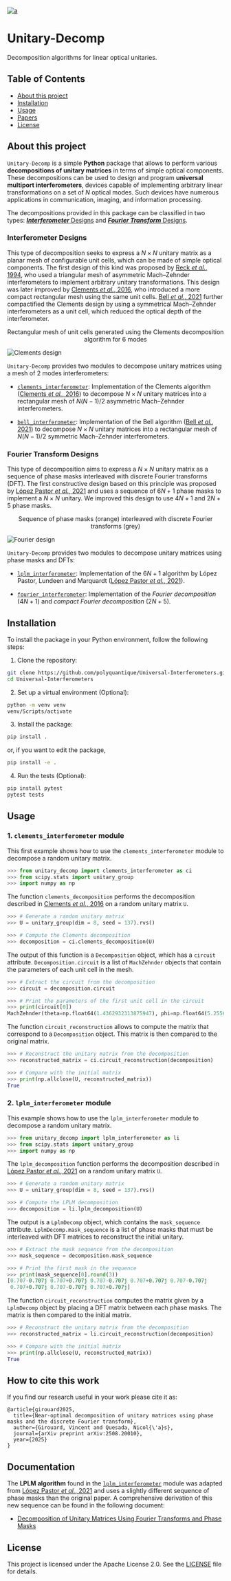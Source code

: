 [![a](https://img.shields.io/static/v1?label=arXiv&message=2508.20010&color=active&style=flat-square)](https://arxiv.org/abs/arXiv:2508.20010)

# Unitary-Decomp

Decomposition algorithms for linear optical unitaries.

## Table of Contents

- [About this project](#about-this-project)
- [Installation](#installation)
- [Usage](#usage)
- [Papers](#papers)
- [License](#license)

## About this project

`Unitary-Decomp` is a simple **Python** package that allows to perform various **decompositions of unitary matrices** in terms of simple optical components. These decompositions can be used to design and program **universal multiport interferometers**, devices capable of implementing arbitrary linear transformations on a set of $N$ optical modes. Such devices have numerous applications in communication, imaging, and information processing.

The decompositions provided in this package can be classified in two types: [***Interferometer*** Designs](#interferometer-designs) and [***Fourier Transform*** Designs](#fourier-transform-designs).


### Interferometer Designs
This type of decomposition seeks to express a $N \times N$ unitary matrix as a planar mesh of configurable unit cells, which can be made of simple optical components. The first design of this kind was proposed by [Reck *et al.*, 1994](https://doi.org/10.1103/PhysRevLett.73.58), who used a triangular mesh of asymmetric Mach–Zehnder interferometers to implement arbitrary unitary transformations. This design was later improved by [Clements *et al.*, 2016](https://doi.org/10.1364/OPTICA.3.001460), who introduced a more compact rectangular mesh using the same unit cells. [Bell *et al.*, 2021](https://doi.org/10.1063/5.0053421) further compactified the Clements design by using a symmetrical Mach–Zehnder interferometers as a unit cell, which reduced the optical depth of the interferometer. 

<div align="center">
Rectangular mesh of unit cells generated using the Clements decomposition algorithm for 6 modes 
</div>

![Clements design](figures/Clements.svg)

`Unitary-Decomp` provides two modules to decompose unitary matrices using a mesh of 2 modes interferometers:

- [`clements_interferometer`](src/unitary_decomp/clements_interferometer.py): Implementation of the Clements algorithm ([Clements *et al.*, 2016](https://doi.org/10.1364/OPTICA.3.001460)) to decompose $N \times N$ unitary matrices into a rectangular mesh of $N(N-1)/2$ asymmetric Mach–Zehnder interferometers.

- [`bell_interferometer`](src/unitary_decomp/bell_interferometer.py): Implementation of the Bell algorithm ([Bell *et al.*, 2021](https://doi.org/10.1063/5.0053421)) to decompose $N \times N$ unitary matrices into a rectangular mesh of $N(N-1)/2$ symmetric Mach–Zehnder interferometers.


### Fourier Transform Designs

This type of decomposition aims to express a $N \times N$ unitary matrix as a sequence of phase masks interleaved with discrete Fourier transforms (DFT). The first constructive design based on this principle was proposed by [López Pastor *et al.*, 2021](https://doi.org/10.1364/OE.432787) and uses a sequence of $6N + 1$ phase masks to implement a $N \times N$ unitary. We improved this design to use $4N+1$ and $2N+5$ phase masks.

<div align="center">
Sequence of phase masks (orange) interleaved with discrete Fourier transforms (grey)
</div>

![Fourier design](figures/Fourier.svg)

`Unitary-Decomp` provides two modules to decompose unitary matrices using phase masks and DFTs:

- [`lplm_interferometer`](src/unitary_decomp/lplm_interferometer.py): Implementation of the $6N+1$ algorithm by López Pastor, Lundeen and Marquardt ([López Pastor *et al.*, 2021](https://doi.org/10.1364/OE.432787)).

- [`fourier_interferometer`](src/unitary_decomp/fourier_interferometer.py): Implementation of the *Fourier decomposition* ($4N+1$) and *compact Fourier decomposition* ($2N+5$).

## Installation

To install the package in your Python environment, follow the following steps:


1. Clone the repository:

```bash
git clone https://github.com/polyquantique/Universal-Interferometers.git
cd Universal-Interferometers
```

2. Set up a virtual environment (Optional):

```bash
python -m venv venv
venv/Scripts/activate
```

3. Install the package:

```bash
pip install .
```
or, if you want to edit the package,
```bash
pip install -e .
```

4. Run the tests (Optional):

```bash
pip install pytest
pytest tests
```

## Usage

### 1. `clements_interferometer` module
This first example shows how to use the `clements_interferometer` module to decompose a random unitary matrix.

```python
>>> from unitary_decomp import clements_interferometer as ci
>>> from scipy.stats import unitary_group
>>> import numpy as np
```

The function `clements_decomposition` performs the decomposition described in [Clements *et al.*, 2016](https://doi.org/10.1364/OPTICA.3.001460) on a random unitary matrix `U`.
```python
>>> # Generate a random unitary matrix
>>> U = unitary_group(dim = 8, seed = 137).rvs() 

>>> # Compute the Clements decomposition
>>> decomposition = ci.clements_decomposition(U)
```

The output of this function is a `Decomposition` object, which has a `circuit` attribute. `Decomposition.circuit` is a list of `MachZehnder` objects that contain the parameters of each unit cell in the mesh.

```python
>>> # Extract the circuit from the decomposition
>>> circuit = decomposition.circuit

>>> # Print the parameters of the first unit cell in the circuit
>>> print(circuit[0])
MachZehnder(theta=np.float64(1.4362932313875947), phi=np.float64(5.25568125446807), target=(5, 6))
```

The function `circuit_reconstruction` allows to compute the matrix that correspond to a `Decomposition` object. This matrix is then compared to the original matrix.

```python
>>> # Reconstruct the unitary matrix from the decomposition
>>> reconstructed_matrix = ci.circuit_reconstruction(decomposition)

>>> # Compare with the initial matrix
>>> print(np.allclose(U, reconstructed_matrix))
True
```

### 2. `lplm_interferometer` module

This example shows how to use the `lplm_interferometer` module to decompose a random unitary matrix.

```python
>>> from unitary_decomp import lplm_interferometer as li
>>> from scipy.stats import unitary_group
>>> import numpy as np
```

The `lplm_decomposition` function performs the decomposition described in [López Pastor *et al.*, 2021](https://doi.org/10.1364/OE.432787) on a random unitary matrix `U`.

```python
>>> # Generate a random unitary matrix
>>> U = unitary_group(dim = 8, seed = 137).rvs() 

>>> # Compute the LPLM decomposition
>>> decomposition = li.lplm_decomposition(U)
```

The output is a `LplmDecomp` object, which contains the `mask_sequence` attribute. `LplmDecomp.mask_sequence` is a list of phase masks that must be interleaved with DFT matrices to reconstruct the initial unitary.

```python
>>> # Extract the mask sequence from the decomposition
>>> mask_sequence = decomposition.mask_sequence

>>> # Print the first mask in the sequence
>>> print(mask_sequence[0].round(3))
[0.707-0.707j 0.707+0.707j 0.707-0.707j 0.707+0.707j 0.707-0.707j
 0.707+0.707j 0.707-0.707j 0.707+0.707j]
```

The function `circuit_reconstruction` computes the matrix given by a `LplmDecomp` object by placing a DFT matrix between each phase masks. The matrix is then compared to the initial matrix.

```python
>>> # Reconstruct the unitary matrix from the decomposition
>>> reconstructed_matrix = li.circuit_reconstruction(decomposition)

>>> # Compare with the initial matrix
>>> print(np.allclose(U, reconstructed_matrix))
True
```
## How to cite this work
If you find our research useful in your work please cite it as:
```
@article{girouard2025,
  title={Near-optimal decomposition of unitary matrices using phase masks and the discrete Fourier transform},
  author={Girouard, Vincent and Quesada, Nicol{\'a}s},
  journal={arXiv preprint arXiv:2508.20010},
  year={2025}
}
```

## Documentation

The **LPLM algorithm** found in the [`lplm_interferometer`](src/unitary_decomp/lplm_interferometer.py) module was adapted from [López Pastor *et al.*, 2021](https://doi.org/10.1364/OE.432787) and uses a slightly different sequence of phase masks than the original paper. A comprehensive derivation of this new sequence can be found in the following document:

- [Decomposition of Unitary Matrices Using Fourier
Transforms and Phase Masks](papers/LPLM_algorithm_derivation.pdf)

## License

This project is licensed under the Apache License 2.0. See the [LICENSE](LICENSE) file for details.
